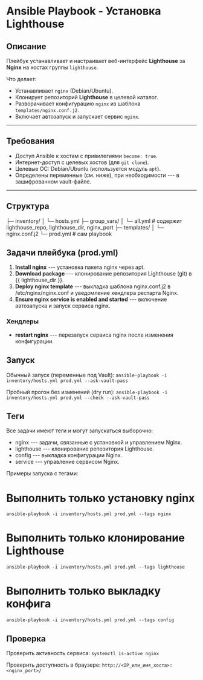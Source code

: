 # Ansible Playbook - Установка Lighthouse

## Описание

Плейбук устанавливает и настраивает веб-интерфейс **Lighthouse** за **Nginx** на хостах группы `lighthouse`.

Что делает:
- Устанавливает `nginx` (Debian/Ubuntu).
- Клонирует репозиторий **Lighthouse** в целевой каталог.
- Разворачивает конфигурацию `nginx` из шаблона `templates/nginx.conf.j2`.
- Включает автозапуск и запускает сервис `nginx`.

---

## Требования

- Доступ Ansible к хостам с привилегиями `become: true`.
- Интернет-доступ с целевых хостов (для `git clone`).
- Целевые ОС: Debian/Ubuntu (используется модуль `apt`).
- Определены переменные (см. ниже), при необходимости --- в зашифрованном vault-файле.

---

## Структура

├─ inventory/
│ └─ hosts.yml
├─ group_vars/
│ └─ all.yml # содержит lighthouse_repo, lighthouse_dir, nginx_port
├─ templates/ 
│ └─ nginx.conf.j2 
└─ prod.yml # сам playbook

## Задачи плейбука (prod.yml)

1.  **Install nginx** --- установка пакета nginx через apt.
2.  **Download package** --- клонирование репозитория Lighthouse (git) в {{ lighthouse_dir }}.
3.  **Deploy nginx template** --- выкладка шаблона nginx.conf.j2 в /etc/nginx/nginx.conf и уведомление хендлера рестарта Nginx.
4.  **Ensure nginx service is enabled and started** --- включение автозапуска и запуск сервиса nginx.

### Хендлеры

-   **restart nginx** --- перезапуск сервиса nginx после изменения конфигурации.

Запуск
------

Обычный запуск (переменные под Vault):
`ansible-playbook -i inventory/hosts.yml prod.yml --ask-vault-pass`

Пробный прогон без изменений (dry run):
`ansible-playbook -i inventory/hosts.yml prod.yml --check --ask-vault-pass`

Теги
----

Все задачи имеют теги и могут запускаться выборочно:
-   nginx --- задачи, связанные с установкой и управлением Nginx.
-   lighthouse --- клонирование репозитория Lighthouse.
-   config --- выкладка конфигурации Nginx.
-   service --- управление сервисом Nginx.

Примеры запуска с тегами:

# Выполнить только установку nginx
`ansible-playbook -i inventory/hosts.yml prod.yml --tags nginx`

# Выполнить только клонирование Lighthouse
`ansible-playbook -i inventory/hosts.yml prod.yml --tags lighthouse`

# Выполнить только выкладку конфига
`ansible-playbook -i inventory/hosts.yml prod.yml --tags config`

Проверка
--------
Проверить активность сервиса:
`systemctl is-active nginx`

Проверить доступность в браузере:
`http://<IP_или_имя_хоста>:<nginx_port>/`
